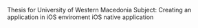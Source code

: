 Thesis for University of Western Macedonia 
Subject: Creating an application in iOS enviroment
iOS native application 
